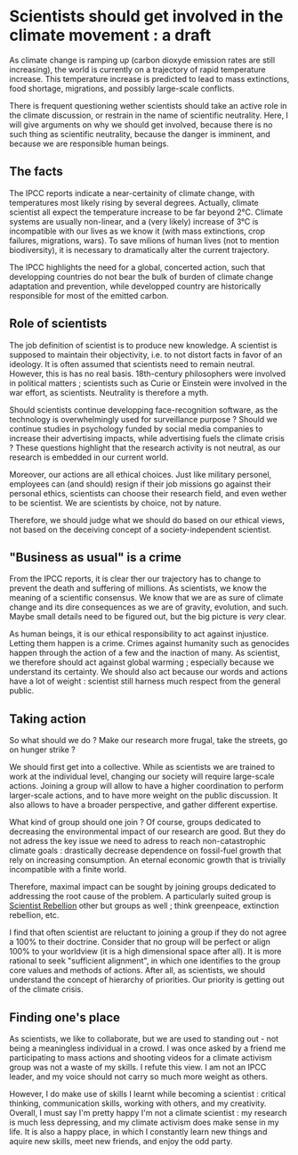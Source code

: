 [//]: # ( __WEIGHT__ 100 )
[//]: # ( __TITLE__ Scientists should get involved in the climate movement : a draft )

# Scientists should get involved in the climate movement : a draft 

As climate change is ramping up (carbon dioxyde emission rates are still increasing), the world is currently on a trajectory of rapid temperature increase. This temperature increase is predicted to lead to mass extinctions, food shortage, migrations, and possibly large-scale conflicts.

There is frequent questioning wether scientists should take an active role in the climate discussion, or restrain in the name of scientific neutrality. Here, I will give arguments on why we should get involved, because there is no such thing as scientific neutrality, because the danger is imminent, and because we are responsible human beings.


## The facts

The IPCC reports indicate a near-certainity of climate change, with temperatures most likely rising by several degrees. Actually, climate scientist all expect the temperature increase to be far beyond 2°C. Climate systems are usually non-linear, and a (very likely) increase of 3°C is incompatible with our lives as we know it (with mass extinctions, crop failures, migrations, wars). To save milions of human lives (not to mention biodiversity), it is necessary to dramatically alter the current trajectory. 

The IPCC highlights the need for a global, concerted action, such that developping countries do not bear the bulk of burden of climate change adaptation and prevention, while developped country are historically responsible for most of the emitted carbon.

## Role of scientists

The job definition of scientist is to produce new knowledge. A scientist is supposed to maintain their objectivity, i.e. to not distort facts in favor of an ideology.
It is often assumed that scientists need to remain neutral. However, this is has no real basis. 18th-century philosophers were involved in political matters ; scientists such as Curie or Einstein were involved in the war effort, as scientists. Neutrality is therefore a myth.

Should scientists continue developping face-recognition software, as the technology is overwhelmingly used for surveillance purpose ? Should we continue studies in psychology funded by social media companies to increase their advertising impacts, while advertising fuels the climate crisis ? These questions highlight that the research activity is not neutral, as our research is embedded in our current world. 

Moreover, our actions are all ethical choices. Just like military personel, employees can (and should) resign if their job missions go against their personal ethics, scientists can choose their research field, and even wether to be scientist. We are scientists by choice, not by nature.

Therefore, we should judge what we should do based on our ethical views, not based on the deceiving concept of a society-independent scientist.

## "Business as usual" is a crime

From the IPCC reports, it is clear ther our trajectory has to change to prevent the death and suffering of millions. As scientists, we know the meaning of a scientific consensus. We know that we are as sure of climate change and its dire consequences as we are of gravity, evolution, and such. Maybe small details need to be figured out, but the big picture is *very* clear. 

As human beings, it is our ethical responsibility to act against injustice. Letting them happen is a crime. Crimes against humanity such as genocides happen through the action of a few and the inaction of many. As scientist, we therefore should act against global warming ; especially because we understand its certainty. We should also act because our words and actions have a lot of weight : scientist still harness much respect from the general public.

## Taking action

So what should we do ? Make our research more frugal, take the streets, go on hunger strike ?

We should first get into a collective. While as scientists we are trained to work at the individual level, changing our society will require large-scale actions. Joining a group will allow to have a higher coordination to perform larger-scale actions, and to have more weight on the public discussion. It also allows to have a  broader perspective, and gather different expertise.

What kind of group should one join ? Of course, groups dedicated to decreasing the environmental impact of our research are good. But they do not adress the key issue we need to adress to reach non-catastrophic climate goals : drastically decrease dependence on fossil-fuel growth that rely on increasing consumption. An eternal economic growth that is trivially incompatible with a finite world.

Therefore, maximal impact can be sought by joining groups dedicated to addressing the root cause of the problem. A particularly suited group is [Scientist Rebellion](https://scientistrebellion.org/) other but groups as well ; think greenpeace, extinction rebellion, etc. 

I find that often scientist are reluctant to joining a group if they do not agree a 100% to their doctrine. Consider that no group will be perfect or align 100% to your worldview (it is a high dimensional space after all). It is more rational to seek "sufficient alignment", in which one identifies to the group core values and methods of actions. After all, as scientists, we should understand the concept of hierarchy of priorities. Our priority is getting out of the climate crisis.

## Finding one's place

As scientists, we like to collaborate, but we are used to standing out - not being a meaningless individual in a crowd. I was once asked by a friend me participating to mass actions and shooting videos for a climate activism group was not a waste of my skills. I refute this view. I am not an IPCC leader, and my voice should not carry so much more weight as others. 

However, I do make use of skills I learnt while becoming a scientist : critical thinking, communication skills, working with others, and my creativity. Overall, I must say I'm pretty happy I'm not a climate scientist : my research is much less depressing, and my climate activism does make sense in my life. It is also a happy place, in which I constantly learn new things and aquire new skills, meet new friends, and enjoy the odd party. 


